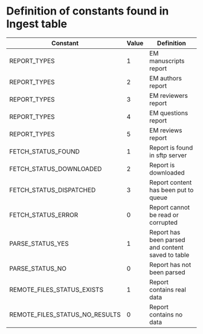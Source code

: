 # Definition of constants found in Ingest table

| Constant                       | Value | Definition                                        |
|--------------------------------|-------|---------------------------------------------------|
| REPORT_TYPES                   | 1     | EM manuscripts report                             |
| REPORT_TYPES                   | 2     | EM authors report                                 |
| REPORT_TYPES                   | 3     | EM reviewers report                               |
| REPORT_TYPES                   | 4     | EM questions report                               |
| REPORT_TYPES                   | 5     | EM reviews report                                 |
| FETCH_STATUS_FOUND             | 1     | Report is found in sftp server                    |
| FETCH_STATUS_DOWNLOADED        | 2     | Report is downloaded                              |
| FETCH_STATUS_DISPATCHED        | 3     | Report content has been put to queue              |
| FETCH_STATUS_ERROR             | 0     | Report cannot be read or corrupted                |
| PARSE_STATUS_YES               | 1     | Report has been parsed and content saved to table |
| PARSE_STATUS_NO                | 0     | Report has not been parsed                        |
| REMOTE_FILES_STATUS_EXISTS     | 1     | Report contains real data                         | 
| REMOTE_FILES_STATUS_NO_RESULTS | 0     | Report contains no data                           |